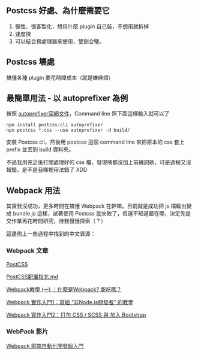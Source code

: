## Postcss 好處、為什麼需要它
1. 彈性、很客製化，想用什麼 plugin 自己裝，不想用就拆掉
2. 速度快
3. 可以結合預處理器來使用，雙劍合璧。

## Postcss 壞處
搞懂各種 plugin 要花時間成本（就是嫌麻煩）

## 最簡單用法 - 以 autoprefixer 為例
按照 [autoprefixer官網文件](https://github.com/postcss/autoprefixer)，Command line 照下面這樣輸入就可以了
```
npm install postcss-cli autoprefixer
npx postcss *.css --use autoprefixer -d build/
```

安裝 Postcss cli，然後用 postcss 這個 command line 來把原本的 css 套上 prefix 並丟到 build 資料夾。

不過我用完之後打開處理好的 css 檔，發現咦都沒加上前綴詞欸，可是過程又沒報錯，是不是我哪裡用法錯了 XDD
## Webpack 用法
其實我沒成功，更多時間在搞懂 Webpack 在幹嘛。目前就是成功把 js 檔輸出變成 bundle.js 這樣，試著使用 Postcss 就失敗了，但還不知道錯在哪，決定先提交作業再花時間研究，待我慢慢探索（？）

這邊附上一些過程中找到的中文資源：

### Webpack 文章
[PostCSS](https://cythilya.github.io/2018/08/10/postcss/)

[PostCSS配置指北.md](https://github.com/ecmadao/Coding-Guide/blob/master/Notes/CSS/PostCSS%E9%85%8D%E7%BD%AE%E6%8C%87%E5%8C%97.md)

[Webpack教學 (一) ：什麼是Webpack? 能吃嗎？](https://medium.com/@Mike_Cheng1208/%E4%BB%80%E9%BA%BC%E6%98%AFwebpack-%E4%BD%A0%E9%9C%80%E8%A6%81webpack%E5%97%8E-2d8f9658241d)

[Webpack 實作入門1：寫給 “非Node.js開發者” 的教學](http://www.mrmu.com.tw/2017/08/18/webpack-tutorial/)

[Webpack 實作入門2：打包 CSS / SCSS 與 加入 Bootstrap](http://www.mrmu.com.tw/2017/08/18/webpack-tutorial2-css-scss/)

### WebPack 影片
[Webpack 前端自動化開發超入門](https://www.youtube.com/watch?v=vyI-Ko6fvKU)

